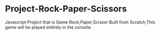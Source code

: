 # Project-Rock-Paper-Scissors


Javascript Project that is Game Rock,Paper,Scissor Built from Scratch,This game will be played entirely in the console.
